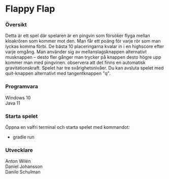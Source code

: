 # Flappy Flap

### Översikt
Detta är ett spel där spelaren är en pingvin som försöker flyga mellan kloakrören som kommer mot den. Man får ett poäng för varje rör som man lyckas komma förbi. De bästa 10 placeringarna kvalar in i en highscore efter varje omgång. Man använder sig av mellanslagsknappen alternativt musknappen – desto fler gånger man trycker på knappen desto högre upp kommer man med pingvinen. observera att det finns en automatisk gravitationskraft.
Spelet har tre svårighetsnivåer. Du kan avsluta spelet med quit-knappen alternativt med tangentknappen "q".

### Programvara
Windows 10<br>
Java 11

### Starta spelet
Öppna en valfri terminal och starta spelet med kommandot: 
- gradle run

### Utvecklare
Anton Wilén<br>
Daniel Johansson<br>
Danilo Schulman

